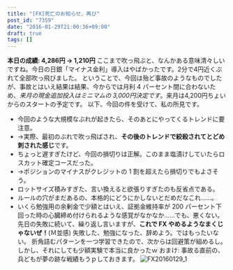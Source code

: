 ```yaml
---
title: "[FX]死亡のお知らせ、再び"
post_id: "7359"
date: "2016-01-29T21:00:36+09:00"
draft: true
tags: []
---
```



**本日の成績: 4,286円 → 1,210円** ここまで吹っ飛ぶと、なんかある意味清々しいですね。今日の日銀「マイナス金利」導入はやばかったです。2分で4円近くぶれて全部吹っ飛びました。  ということで、今回は殆ど事故のようなものでしたが、事故とはいえ結果は結果、今からでは月利 4 パーセント間に合わないため、_来月の現金追加投入はミニマムの 3,000円決定です_。来月は4,200円ちょいからのスタートの予定です。 以下、今回の件を受けて、私の所見です。

  * 今回のような大規模なぶれが起きたら、そのあとにやってくるトレンドに要注意。
  * →実際、最初のぶれで吹っ飛ばされ、**その後のトレンドで絞殺されてとどめ刺された感じ**です。
  * ちょっと遅すぎたけど、今回の損切りは正解。このまま塩漬けしていたらロスカット確定コースだった。
  * →ポジションのマイナスがクレジットの 1 割を超えたら損切りでもよさそう。
  * ロットサイズ積みすぎた、言い換えると欲張りすぎたのも反省点である。
  * ルールの穴がまだあるの、本格的にどうにかしないとだめだなこれ……。
  * いくら勉強用の余剰金で少額とはいえ、証拠金維持率が 200 パーセント下回った時の心臓締め付けられるような感覚がなかなか……でも、悪くない。
先日の失敗に続いて、繰り返し言いますが、**これで FX やめるようなまくじゃないぜ！**(Ｍ並感) 失敗した、勉強になった、辞めよう。ではもったいない。 折角詰むパターンを一つ学習できたので、次からは回避策が組めるし。 しかし、それにしても少額実験で本当に良かったｗ おまけ: 事故る直前の、兵どもが夢の跡な戦績もうｐしておきます。 ![FX20160129_1](/wp-content/uploads/2016/01/FX20160129_1.png)
